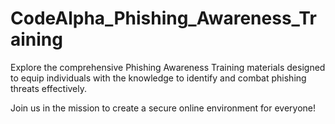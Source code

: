 # CodeAlpha_Phishing_Awareness_Training
Explore the comprehensive Phishing Awareness Training materials designed to equip individuals with the knowledge to identify and combat phishing threats effectively.

Join us in the mission to create a secure online environment for everyone! 
